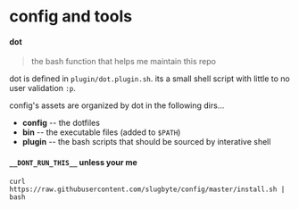# config and tools

#### dot
> the bash function that helps me maintain this repo

dot is defined in `plugin/dot.plugin.sh`. its a small shell script with little to no user validation `:p`.

config's assets are organized by dot in the following dirs...
* **config** -- the dotfiles 
* **bin** -- the executable files  (added to `$PATH`)
* **plugin** --  the bash scripts that should be sourced by interative shell

#### `__DONT_RUN_THIS__` unless your me 
`curl https://raw.githubusercontent.com/slugbyte/config/master/install.sh | bash`
